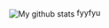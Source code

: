 <a>
  <img align="center" src="https://github.com/CHex0K/Resume/blob/main/ЦП1.png" alt="My github stats" />
</a>  
fyyfyu
